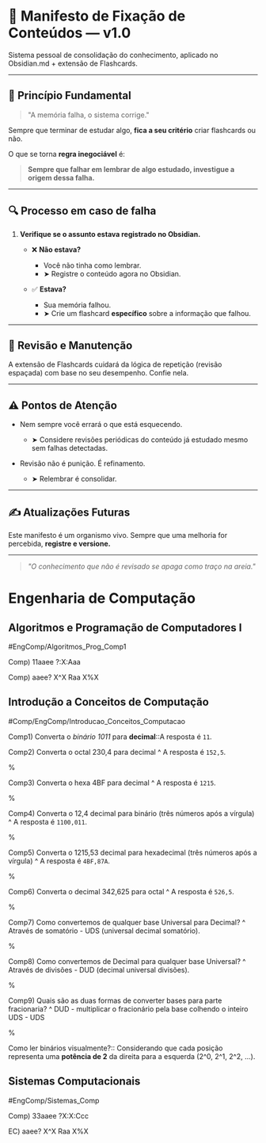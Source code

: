 # 📜 Manifesto de Fixação de Conteúdos — v1.0

Sistema pessoal de consolidação do conhecimento, aplicado no Obsidian.md + extensão de Flashcards.

---

## 🧠 Princípio Fundamental

> "A memória falha, o sistema corrige."

Sempre que terminar de estudar algo, **fica a seu critério** criar flashcards ou não.

O que se torna **regra inegociável** é:

> **Sempre que falhar em lembrar de algo estudado, investigue a origem dessa falha.**

---

## 🔍 Processo em caso de falha

1. **Verifique se o assunto estava registrado no Obsidian.**

   - ❌ **Não estava?**
     - Você não tinha como lembrar.
     - ➤ Registre o conteúdo agora no Obsidian.

   - ✅ **Estava?**
     - Sua memória falhou.
     - ➤ Crie um flashcard **específico** sobre a informação que falhou.

---

## 🔄 Revisão e Manutenção

A extensão de Flashcards cuidará da lógica de repetição (revisão espaçada) com base no seu desempenho. Confie nela.

---

## ⚠️ Pontos de Atenção

- Nem sempre você errará o que está esquecendo.
  - ➤ Considere revisões periódicas do conteúdo já estudado mesmo sem falhas detectadas.

- Revisão não é punição. É refinamento.
  - ➤ Relembrar é consolidar.

---

## ✍️ Atualizações Futuras

Este manifesto é um organismo vivo.
Sempre que uma melhoria for percebida, **registre e versione.**

---

> _"O conhecimento que não é revisado se apaga como traço na areia."_

# Engenharia de Computação
## Algoritmos e Programação de Computadores I
#EngComp/Algoritmos_Prog_Comp1

Comp) 11aaee ?:X:Aaa

Comp) aaee?
X^X
Raa
X%X

## Introdução a Conceitos de Computação
#Comp/EngComp/Introducao_Conceitos_Computacao

Comp1) Converta o *binário 1011* para **decimal**::A resposta é `11`.
<!--SR:!2025-09-05,11,274-->

Comp2) Converta o octal 230,4 para decimal
^
A resposta é `152,5`.
<!--SR:!2025-08-27,2,254--> 
%

Comp3) Converta o hexa 4BF para decimal
^
A resposta é `1215`.
<!--SR:!2025-08-27,2,254-->
%

Comp4) Converta o 12,4 decimal para binário (três números após a vírgula)
^
A resposta é `1100,011`.
<!--SR:!2025-09-05,11,274-->
%

Comp5) Converta o 1215,53 decimal para hexadecimal (três números após a vírgula)
^
A resposta é `4BF,87A`.
<!--SR:!2025-09-05,11,270-->
%

Comp6) Converta o decimal 342,625 para octal
^
A resposta é `526,5`.
<!--SR:!2025-09-09,15,290-->
%

Comp7) Como convertemos de qualquer base Universal para Decimal?
^
Através de somatório - UDS (universal decimal somatório).
<!--SR:!2025-08-29,4,277-->
%

Comp8) Como convertemos de Decimal para qualquer base Universal?
^
Através de divisões - DUD (decimal universal divisões).
<!--SR:!2025-08-29,4,277-->
%

Comp9) Quais são as duas formas de converter bases para parte fracionaria?
^
DUD - multiplicar o fracionário pela base colhendo o inteiro
UDS - UDS
<!--SR:!2025-08-29,4,281--> 
%

Como ler binários visualmente?:: Considerando que cada posição representa uma **potência de 2** da direita para a esquerda (2^0, 2^1, 2^2, ...).
<!--SR:!2025-08-30,4,282-->


## Sistemas Computacionais
#EngComp/Sistemas_Comp

Comp) 33aaee ?X:X:Ccc

EC) aaee?
X^X
Raa
X%X
